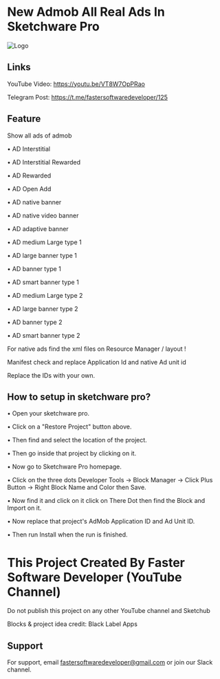 
# New Admob All Real Ads In Sketchware Pro



![Logo](https://i.ibb.co/44X3tgR/Admob.png)

## Links
YouTube Video: https://youtu.be/VT8W7OpPRao

Telegram Post: https://t.me/fastersoftwaredeveloper/125


## Feature
Show all ads of admob

• AD Interstitial

• AD Interstitial Rewarded

• AD Rewarded

• AD Open Add

• AD native banner

• AD native video banner

• AD adaptive banner

• AD medium Large type 1

• AD large banner type 1

• AD banner type 1

• AD smart banner type 1

• AD medium Large type 2

• AD large banner type 2

• AD banner type 2

• AD smart banner type 2


For native ads find the xml files on Resource Manager / layout !

Manifest check and replace Application Id and native Ad unit id

Replace the IDs with your own.

## How to setup in sketchware pro?
• Open your sketchware pro.

• Click on a "Restore Project" button above.

• Then find and select the location of the project.

• Then go inside that project by clicking on it.

• Now go to Sketchware Pro homepage.

• Click on the three dots Developer Tools → Block Manager → Click Plus Button → Right Block Name and Color then Save.

• Now find it and click on it click on There Dot then find the Block and Import on it.

• Now replace that project's AdMob Application ID and Ad Unit ID.

• Then run Install when the run is finished.

# This Project Created By Faster Software Developer (YouTube Channel)

Do not publish this project on any other YouTube channel and Sketchub

Blocks & project idea credit: Black Label Apps

## Support

For support, email fastersoftwaredeveloper@gmail.com or join our Slack channel.




